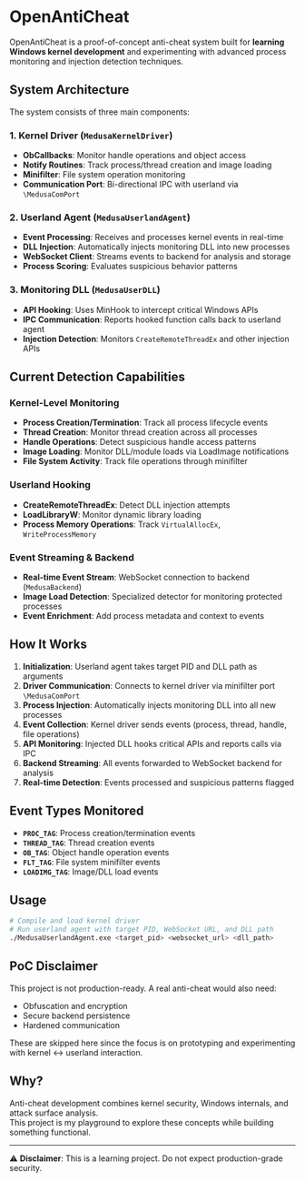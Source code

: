 # OpenAntiCheat

OpenAntiCheat is a proof-of-concept anti-cheat system built for **learning Windows kernel development** and experimenting with advanced process monitoring and injection detection techniques.

## System Architecture

The system consists of three main components:

### 1. **Kernel Driver** (`MedusaKernelDriver`)
- **ObCallbacks**: Monitor handle operations and object access
- **Notify Routines**: Track process/thread creation and image loading
- **Minifilter**: File system operation monitoring
- **Communication Port**: Bi-directional IPC with userland via `\MedusaComPort`

### 2. **Userland Agent** (`MedusaUserlandAgent`)
- **Event Processing**: Receives and processes kernel events in real-time
- **DLL Injection**: Automatically injects monitoring DLL into new processes
- **WebSocket Client**: Streams events to backend for analysis and storage
- **Process Scoring**: Evaluates suspicious behavior patterns

### 3. **Monitoring DLL** (`MedusaUserDLL`)
- **API Hooking**: Uses MinHook to intercept critical Windows APIs
- **IPC Communication**: Reports hooked function calls back to userland agent
- **Injection Detection**: Monitors `CreateRemoteThreadEx` and other injection APIs

## Current Detection Capabilities

### Kernel-Level Monitoring
- **Process Creation/Termination**: Track all process lifecycle events
- **Thread Creation**: Monitor thread creation across all processes
- **Handle Operations**: Detect suspicious handle access patterns
- **Image Loading**: Monitor DLL/module loads via LoadImage notifications
- **File System Activity**: Track file operations through minifilter

### Userland Hooking
- **CreateRemoteThreadEx**: Detect DLL injection attempts
- **LoadLibraryW**: Monitor dynamic library loading
- **Process Memory Operations**: Track `VirtualAllocEx`, `WriteProcessMemory`

### Event Streaming & Backend
- **Real-time Event Stream**: WebSocket connection to backend (`MedusaBackend`)
- **Image Load Detection**: Specialized detector for monitoring protected processes
- **Event Enrichment**: Add process metadata and context to events

## How It Works

1. **Initialization**: Userland agent takes target PID and DLL path as arguments
2. **Driver Communication**: Connects to kernel driver via minifilter port `\MedusaComPort`
3. **Process Injection**: Automatically injects monitoring DLL into all new processes
4. **Event Collection**: Kernel driver sends events (process, thread, handle, file operations)
5. **API Monitoring**: Injected DLL hooks critical APIs and reports calls via IPC
6. **Backend Streaming**: All events forwarded to WebSocket backend for analysis
7. **Real-time Detection**: Events processed and suspicious patterns flagged

## Event Types Monitored

- **`PROC_TAG`**: Process creation/termination events
- **`THREAD_TAG`**: Thread creation events
- **`OB_TAG`**: Object handle operation events
- **`FLT_TAG`**: File system minifilter events
- **`LOADIMG_TAG`**: Image/DLL load events

## Usage
```bash
# Compile and load kernel driver
# Run userland agent with target PID, WebSocket URL, and DLL path
./MedusaUserlandAgent.exe <target_pid> <websocket_url> <dll_path>
```  

## PoC Disclaimer
This project is not production-ready. A real anti-cheat would also need:
- Obfuscation and encryption
- Secure backend persistence
- Hardened communication

These are skipped here since the focus is on prototyping and experimenting with kernel ↔ userland interaction.

## Why?
Anti-cheat development combines kernel security, Windows internals, and attack surface analysis.  
This project is my playground to explore these concepts while building something functional.

---

⚠️ **Disclaimer**: This is a learning project. Do not expect production-grade security.  
